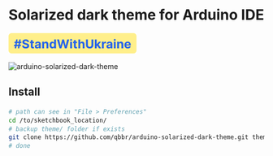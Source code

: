 # Solarized dark theme for Arduino IDE

[![Stand With Ukraine](https://raw.githubusercontent.com/vshymanskyy/StandWithUkraine/main/badges/StandWithUkraine.svg)](https://github.com/vshymanskyy/StandWithUkraine/blob/main/docs/README.md)

![arduino-solarized-dark-theme](https://i.imgur.com/mQExWbF.png)

## Install

```bash
# path can see in "File > Preferences"
cd /to/sketchbook_location/
# backup theme/ folder if exists
git clone https://github.com/qbbr/arduino-solarized-dark-theme.git theme/
# done
```
